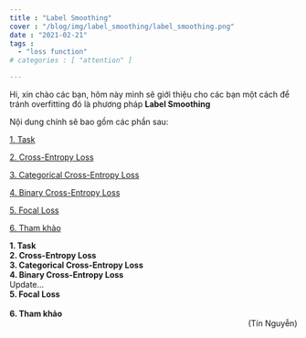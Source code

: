 ```yaml
---
title : "Label Smoothing"
cover : "/blog/img/label_smoothing/label_smoothing.png"
date : "2021-02-21"
tags : 
  - "loss function"
# categories : [ "attention" ]

---
```


Hi, xin chào các bạn, hôm này mình sẽ giới thiệu cho các bạn một cách để tránh overfitting đó là phương pháp <b>Label Smoothing</b><br/>

Nội dung chính sẽ bao gồm các phần sau: <br/>

<a href="#1. Task">1. Task</a>

<a href="#2. Cross-Entropy Loss">2. Cross-Entropy Loss</a>

<a href="#3. Categorical Cross-Entropy Loss">3. Categorical Cross-Entropy Loss</a>

<a href="#4. Binary Cross-Entropy Loss">4. Binary Cross-Entropy Loss</a>

<a href="#5. Focal Loss">5. Focal Loss</a>

<a href="#6. Tham khảo">6. Tham khảo</a>

<section id="1. Task">
<b>1. Task</b>
</section>

<section id="2. Cross-Entropy Loss">
<b>2. Cross-Entropy Loss</b>
</section>


<section id="3. Categorical Cross-Entropy Loss">
<b>3. Categorical Cross-Entropy Loss</b>
</section>

<section id="4. Binary Cross-Entropy Loss">
<b>4. Binary Cross-Entropy Loss</b>
</section>
Update...

<section id="5. Focal Loss">
<b>5. Focal Loss</b>
</section>
<br/>

<section id="6. Tham khảo">
<b>6. Tham khảo</b>
</section>

<div style="text-align: right"> (Tín Nguyễn) </div>
